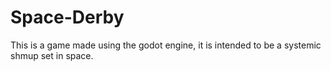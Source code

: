 # Space-Derby
This is a game made using the godot engine, it is intended to be a systemic shmup set in space.
